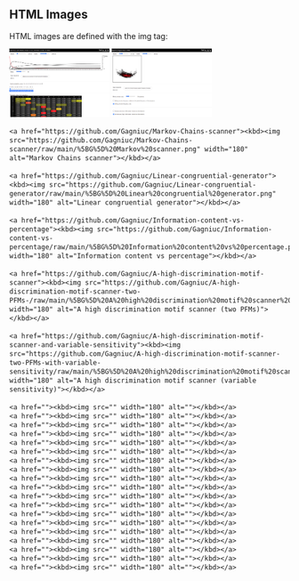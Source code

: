
<!DOCTYPE html>
<html>
<body>

<h2>HTML Images</h2>
<p>HTML images are defined with the img tag:</p>
  
<kbd><a href="https://github.com/Gagniuc/Predictions-with-Markov-Chains"><img src="https://github.com/Gagniuc/Predictions-with-Markov-Chains/blob/main/ScreenShot%20-%20Predictions%20with%20Markov%20Chains%20on%20an%20unlimited%20number%20of%20states.png" width="180" alt="Predictions with Markov Chains"></a></kbd>
<a href="https://github.com/Gagniuc/Objective-Digital-Stains"><kbd><img src="https://github.com/Gagniuc/Objective-Digital-Stains/blob/main/%5BG%5D%20Objective%20Digital%20Stains.png" width="180" alt="Objective Digital Stains"></kbd></a>

    <a href="https://github.com/Gagniuc/Markov-Chains-scanner"><kbd><img src="https://github.com/Gagniuc/Markov-Chains-scanner/raw/main/%5BG%5D%20Markov%20scanner.png" width="180" alt="Markov Chains scanner"></kbd></a>

    <a href="https://github.com/Gagniuc/Linear-congruential-generator"><kbd><img src="https://github.com/Gagniuc/Linear-congruential-generator/raw/main/%5BG%5D%20Linear%20congruential%20generator.png" width="180" alt="Linear congruential generator"></kbd></a>

    <a href="https://github.com/Gagniuc/Information-content-vs-percentage"><kbd><img src="https://github.com/Gagniuc/Information-content-vs-percentage/raw/main/%5BG%5D%20Information%20content%20vs%20percentage.png" width="180" alt="Information content vs percentage"></kbd></a>

    <a href="https://github.com/Gagniuc/A-high-discrimination-motif-scanner"><kbd><img src="https://github.com/Gagniuc/A-high-discrimination-motif-scanner-two-PFMs-/raw/main/%5BG%5D%20A%20high%20discrimination%20motif%20scanner%20(two%20PFMs).png" width="180" alt="A high discrimination motif scanner (two PFMs)"></kbd></a>

    <a href="https://github.com/Gagniuc/A-high-discrimination-motif-scanner-and-variable-sensitivity"><kbd><img src="https://github.com/Gagniuc/A-high-discrimination-motif-scanner-two-PFMs-with-variable-sensitivity/raw/main/%5BG%5D%20A%20high%20discrimination%20motif%20scanner%20(two%20PFMs)%20with%20variable%20sensitivity.png" width="180" alt="A high discrimination motif scanner (variable sensitivity)"></kbd></a>
  
    <a href=""><kbd><img src="" width="180" alt=""></kbd></a>
    <a href=""><kbd><img src="" width="180" alt=""></kbd></a>
    <a href=""><kbd><img src="" width="180" alt=""></kbd></a>
    <a href=""><kbd><img src="" width="180" alt=""></kbd></a>
    <a href=""><kbd><img src="" width="180" alt=""></kbd></a>
    <a href=""><kbd><img src="" width="180" alt=""></kbd></a>
    <a href=""><kbd><img src="" width="180" alt=""></kbd></a>
    <a href=""><kbd><img src="" width="180" alt=""></kbd></a>
    <a href=""><kbd><img src="" width="180" alt=""></kbd></a>
    <a href=""><kbd><img src="" width="180" alt=""></kbd></a>
    <a href=""><kbd><img src="" width="180" alt=""></kbd></a>
    <a href=""><kbd><img src="" width="180" alt=""></kbd></a>
    <a href=""><kbd><img src="" width="180" alt=""></kbd></a>
    <a href=""><kbd><img src="" width="180" alt=""></kbd></a>
    <a href=""><kbd><img src="" width="180" alt=""></kbd></a>
    <a href=""><kbd><img src="" width="180" alt=""></kbd></a>
    <a href=""><kbd><img src="" width="180" alt=""></kbd></a>
    <a href=""><kbd><img src="" width="180" alt=""></kbd></a>
    <a href=""><kbd><img src="" width="180" alt=""></kbd></a>
  
</body>
</html>


